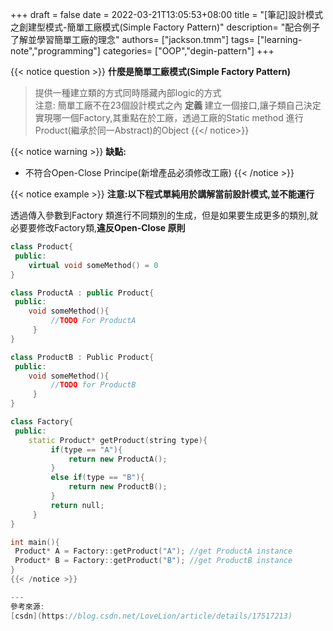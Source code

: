 +++ 
draft = false
date = 2022-03-21T13:05:53+08:00
title = "[筆記]設計模式之創建型模式-簡單工廠模式(Simple Factory Pattern)"
description= "配合例子了解並學習簡單工廠的理念"
authors= ["jackson.tmm"]
tags= ["learning-note","programming"]
categories= ["OOP","degin-pattern"]
+++

{{< notice question >}}
**什麼是簡單工廠模式(Simple Factory Pattern)**
> 提供一種建立類的方式同時隱藏內部logic的方式  
> 注意: 簡單工廠不在23個設計模式之內
**定義**
> 建立一個接口,讓子類自己決定實現哪一個Factory,其重點在於工廠，透過工廠的Static method 進行Product(繼承於同一Abstract)的Object 
{{</ notice>}}

{{< notice warning >}}
**缺點:**  
* 不符合Open-Close Principe(新增產品必須修改工廠)
{{< /notice >}}


{{< notice example >}}
**注意:以下程式單純用於講解當前設計模式,並不能運行**  

透過傳入參數到Factory 類進行不同類別的生成，但是如果要生成更多的類別,就必要要修改Factory類,**違反Open-Close 原則**
```c++
class Product{
 public:
 	virtual void someMethod() = 0
}

class ProductA : public Product{
 public:
 	void someMethod(){
         //TODO For ProductA
     }
}

class ProductB : Public Product{
 public:
 	void someMethod(){
         //TODO for ProductB
     }
}

class Factory{
 public:
 	static Product* getProduct(string type){
         if(type == "A"){
             return new ProductA();
         }
         else if(type == "B"){
             return new ProductB();
         }
         return null;
     }
}

int main(){
 Product* A = Factory::getProduct("A"); //get ProductA instance
 Product* B = Factory::getProduct("B"); //get ProductB instance
}
{{< /notice >}}

--- 
參考來源:  
[csdn](https://blog.csdn.net/LoveLion/article/details/17517213)